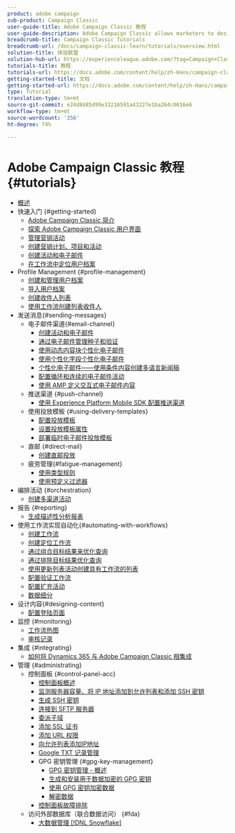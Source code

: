 ```yaml
---
product: adobe campaign
sub-product: Campaign Classic
user-guide-title: Adobe Campaign Classic 教程
user-guide-description: Adobe Campaign Classic allows marketers to design cross-channel customer experiences and provides an environment for visual campaign orchestration, real time interaction management, and cross channel execution.
breadcrumb-title: Campaign Classic Tutorials
breadcrumb-url: /docs/campaign-classic-learn/tutorials/overview.html
solution-title: 体验联盟
solution-hub-url: https://experienceleague.adobe.com/?tag=Campaign+Classic#recommended/solutions/campaign
tutorials-title: 教程
tutorials-url: https://docs.adobe.com/content/help/zh-Hans/campaign-classic-learn/tutorials/overview.html
getting-started-title: 文档
getting-started-url: https://docs.adobe.com/content/help/zh-Hans/campaign-classic/using/getting-started/starting-with-adobe-campaign/about-adobe-campaign-classic.html
type: Tutorial
translation-type: tm+mt
source-git-commit: e24d8485d99e33216591a43227e1ba264c0016e6
workflow-type: tm+mt
source-wordcount: '356'
ht-degree: 74%

---
```



# Adobe Campaign Classic 教程 {#tutorials}

+ [概述](/help/overview.md)
+ 快速入门
{#getting-started}
   + [Adobe Campaign Classic 简介](/help/getting-started/introduction-to-adobe-campaign-classic.md)
   + [探索 Adobe Campaign Classic 用户界面](/help/getting-started/exploring-the-adobe-campaign-classic-user-interface.md)
   + [管理营销活动](/help/getting-started/managing-marketing-campaigns.md)
   + [创建营销计划、项目和活动](/help/getting-started/creating-a-marketing-plan-programs-and-campaigns.md)
   + [创建活动和电子邮件](https://docs.adobe.com/content/help/en/campaign-classic-learn/tutorials/getting-started/creating-a-campaign-and-an-email.html)
   + [在工作流中定位用户档案](/help/getting-started/targeting-profiles-in-a-workflow.md)
+ Profile Management {#profile-management}
   + [创建和管理用户档案](/help/profile-management/create-and-manage-profiles.md)
   + [导入用户档案](/help/data-management/importing-profiles.md)
   + [创建收件人列表](/help/profile-management/creating-a-list-of-recipients.md)
   + [使用工作流创建列表收件人](/help/profile-management/creating-a-list-of-recipients-with-a-workflow.md)
+ 发送消息{#sending-messages}
   + 电子邮件渠道{#email-channel}
      + [创建活动和电子邮件](/help/getting-started/creating-a-campaign-and-an-email.md)
      + [通过电子邮件管理种子和验证](/help/sending-messages/managing-seed-and-proofs.md)
      + [使用动态内容块个性化电子邮件](/help/sending-messages/email-channel/personalization-with-dynamic-content-blocks.md)
      + [使用个性化字段个性化电子邮件](/help/sending-messages/email-channel/personalizing-emails-using-personalization-fields.md)
      + [个性化电子邮件——使用条件内容创建多语言新闻稿](/help/sending-messages/email-channel/personalizing-emails-create-a-multi-lingual-newsletter-using-conditional-content.md)
      + [配置循环和连续的电子邮件活动](/help/sending-messages/recurring-deliveries.md)
      + [使用 AMP 定义交互式电子邮件内容](/help/sending-messages/email-channel/defining-interactive-email-content-with-amp.md)
   + 推送渠道 {#push-channel}
      + [使用 Experience Platform Mobile SDK 配置推送渠道 ](/help/sending-messages/mobile-channel/configure-push-using-aep-mobile-sdk.md)
   + 使用投放模板 {#using-delivery-templates}
      + [配置投放模板](/help/sending-messages/using-delivery-templates/configuring-a-delivery-template.md)
      + [设置投放模板属性](/help/sending-messages/using-delivery-templates/setting-delivery-template-properties.md)
      + [部署临时电子邮件投放模板](/help/sending-messages/using-delivery-templates/deploying-ad-hoc-email-delivery-template.md)
   + 直邮 {#direct-mail}
      + [创建直邮投放](/help/sending-messages/direct-mail/creating-direct-mail-deliveries.md)
   + 疲劳管理{#fatigue-management}
      + [使用类型规则](/help/sending-messages/fatigue-management/typology-rules-for-fatigue-management.md)
      + [使用预定义过滤器](/help/sending-messages/fatigue-management/fatigue-management-using-filters.md)
+ 编排活动 {#orchestration}
   + [创建多渠道活动](/help/orchestrating-campaigns/multi-channel-campaigns.md)
+ 报告 {#reporting}
   + [生成描述性分析报表](/help/reporting/generating-a-descriptive-analysis-report.md)
+ 使用工作流实现自动化{#automating-with-workflows}
   + [创建工作流](/help/automating-with-workflows/creating-a-workflow.md)
   + [创建定位工作流](/help/automating-with-workflows/creating-a-targeting-workflow.md)
   + [通过组合目标结果来优化查询](/help/automating-with-workflows/refining-targets-by-combining-query-results.md)
   + [通过排除目标结果优化查询](/help/automating-with-workflows/refining-targets-by-excluding-query-results.md)
   + [使用更新列表活动创建具有工作流的列表](/help/automating-with-workflows/using-the-update-list-activity.md)
   + [配置验证工作流](/help/automating-with-workflows/validation-flow-configuration.md)
   + [配置扩充活动](/help/automating-with-workflows/enrichment-activity.md)
   + [数据细分](/help/data-management/data-segmentation.md)
+ 设计内容{#designing-content}
   + [配置登陆页面](/help/designing-content/configure-landingpages.md)
+ 监控 {#monitoring}
   + [工作流热图](/help/monitoring-campaign-classic/workflow-heatmap.md)
   + [审核记录](/help/monitoring-campaign-classic/audit-trail.md)
+ 集成 {#integrating}
   + [如何将 Dynamics 365 与 Adobe Campaign Classic 相集成](/help/integrations/dynamics365-integration.md)
+ 管理 {#administrating}
   + 控制面板 {#control-panel-acc}
      + [控制面板概述](/help/monitoring-campaign-classic/control-panel/control-panel-overview.md)
      + [监测服务器容量、将 IP 地址添加到允许列表和添加 SSH 密钥](/help/monitoring-campaign-classic/control-panel/monitoring-server-capacity-allow-listing-adding-ssh-key.md)
      + [生成 SSH 密钥](/help/monitoring-campaign-classic/control-panel/generate-ssh-key.md)
      + [连接到 SFTP 服务器](/help/monitoring-campaign-classic/control-panel/connect-to-sftp-server.md)
      + [委派子域](/help/monitoring-campaign-classic/control-panel/subdomain-delegation.md)
      + [添加 SSL 证书](/help/monitoring-campaign-classic/control-panel/adding-ssl-certificates.md)
      + [添加 URL 权限](/help/monitoring-campaign-classic/control-panel/adding-url-permissions.md)
      + [向允许列表添加IP地址](/help/monitoring-campaign-classic/control-panel/ip-allow-listing.md)
      + [Google TXT 记录管理](/help/monitoring-campaign-classic/control-panel/google-txt-record-management.md)
      + GPG 密钥管理 {#gpg-key-management}
         + [GPG 密钥管理 - 概述](/help/monitoring-campaign-classic/control-panel/gpg-key-management/gpg-key-management-overview.md)
         + [生成和安装用于数据加密的 GPG 密钥](/help/monitoring-campaign-classic/control-panel/gpg-key-management/generating-and-installing-gpg-keys-for-data-encryption.md)
         + [使用 GPG 密钥加密数据](/help/monitoring-campaign-classic/control-panel/gpg-key-management/using-a-gpg-key-to-encrypt-data.md)
         + [解密数据](/help/monitoring-campaign-classic/control-panel/gpg-key-management/decrypting-data.md)
      + [控制面板故障排除](/help/monitoring-campaign-classic/control-panel/trouble-shooting.md)
   + 访问外部数据库（联合数据访问） {#fda}
      + [大数据管理 [!DNL Snowflake]](/help/administrating/snowflake/big-data-segmentation-on-snowflake.md)